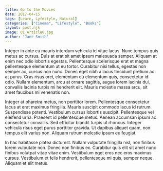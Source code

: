 ```yaml
---
title: Go to the Movies
date: 2017-04-15
tags: [Learn, Lyfestyle, Natural]
categories: ["Cinema", "Lifestyle", "Books"]
layout: post.njk
image: 01_Article6.jpg
author: "Jane Smith"
---
```




Integer in ante eu mauris interdum vehicula id vitae lacus. Nunc tempus quis metus ac cursus. Duis at erat sit amet ipsum malesuada semper. Aliquam at enim nec odio lobortis egestas. Pellentesque scelerisque erat et magna pellentesque elementum ut eu tortor. Curabitur nisi tellus, egestas non semper ac, cursus non nunc. Donec eget nibh a lacus tincidunt pretium ac at purus. Cras risus orci, elementum eu elementum quis, consectetur id odio. Nullam elementum, arcu at ornare sagittis, augue lorem lacinia dui, convallis lacinia turpis mi hendrerit elit. Mauris molestie massa arcu, sit amet faucibus mi venenatis non.

Integer at pharetra metus, non porttitor lorem. Pellentesque consectetur lacus at erat maximus fringilla. Mauris suscipit commodo lacus id rutrum. Suspendisse potenti. Vestibulum cursus lobortis suscipit. Pellentesque vel eleifend urna. Praesent id pellentesque metus. Aenean accumsan ipsum ac consectetur convallis. Sed efficitur blandit turpis ut rhoncus. Integer vehicula risus eget purus porttitor gravida. Ut dapibus aliquet quam, non tempus elit varius non. Aliquam rutrum molestie ipsum eu feugiat.

In hac habitasse platea dictumst. Nullam vulputate fringilla nisl, non finibus lorem vulputate non. Donec non finibus ex. Curabitur quis elit sit amet nunc finibus volutpat vitae vitae enim. Vestibulum eget eros nec eros maximus cursus. Vestibulum et felis hendrerit, pellentesque mi quis, semper neque. Aliquam et elit metus.

